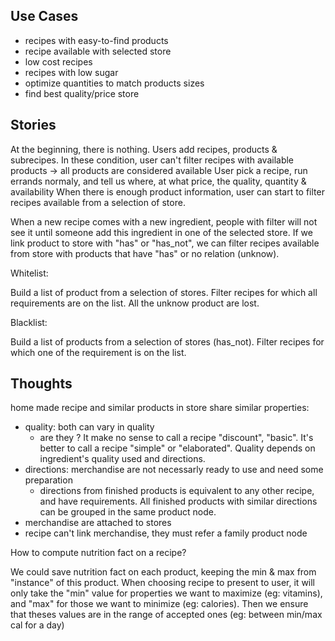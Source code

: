 ## Use Cases

- recipes with easy-to-find products
- recipe available with selected store
- low cost recipes
- recipes with low sugar
- optimize quantities to match products sizes
- find best quality/price store

## Stories

At the beginning, there is nothing.
Users add recipes, products & subrecipes.
In these condition, user can't filter recipes with available products -> all products are considered available
User pick a recipe, run errands normaly, and tell us where, at what price, the quality, quantity & availability
When there is enough product information, user can start to filter recipes available from a selection of store.

When a new recipe comes with a new ingredient, people with filter will not see it until someone add this ingredient in one of the selected store. If we link product to store with "has" or "has_not", we can filter recipes available from store with products that have "has" or no relation (unknow).

Whitelist:

Build a list of product from a selection of stores.
Filter recipes for which all requirements are on the list.
All the unknow product are lost.

Blacklist:

Build a list of products from a selection of stores (has_not).
Filter recipes for which one of the requirement is on the list.

## Thoughts

home made recipe and similar products in store share similar properties:
- quality: both can vary in quality
  - are they ? It make no sense to call a recipe "discount", "basic". It's better to call a recipe "simple" or "elaborated". Quality depends on ingredient's quality used and directions.
- directions: merchandise are not necessarly ready to use and need some preparation
  - directions from finished products is equivalent to any other recipe, and have requirements. All finished products with similar directions can be grouped in the same product node.
- merchandise are attached to stores
- recipe can't link merchandise, they must refer a family product node

How to compute nutrition fact on a recipe?

We could save nutrition fact on each product, keeping the min & max from "instance" of this product.
When choosing recipe to present to user, it will only take the "min" value for properties we want to maximize (eg: vitamins), and "max" for those we want to minimize (eg: calories). Then we ensure that theses values are in the range of accepted ones (eg: between min/max cal for a day)
